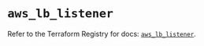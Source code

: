 # `aws_lb_listener`

Refer to the Terraform Registry for docs: [`aws_lb_listener`](https://registry.terraform.io/providers/hashicorp/aws/6.2.0/docs/resources/lb_listener).
